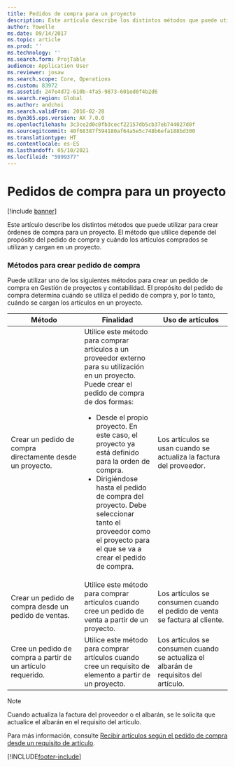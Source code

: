 ```yaml
---
title: Pedidos de compra para un proyecto
description: Este artículo describe los distintos métodos que puede utilizar para crear órdenes de compra para un proyecto. El método que utilice depende del propósito del pedido de compra y cuándo los artículos comprados se utilizan y cargan en un proyecto.
author: Yowelle
ms.date: 09/14/2017
ms.topic: article
ms.prod: ''
ms.technology: ''
ms.search.form: ProjTable
audience: Application User
ms.reviewer: josaw
ms.search.scope: Core, Operations
ms.custom: 83972
ms.assetid: 247e4d72-610b-4fa5-9873-601ed0f4b2d6
ms.search.region: Global
ms.author: andchoi
ms.search.validFrom: 2016-02-28
ms.dyn365.ops.version: AX 7.0.0
ms.openlocfilehash: 3c3ce2d0c0fb3cecf22157db5cb37eb744027d0f
ms.sourcegitcommit: 40f68387f594180af64a5e5c748b6efa188bd300
ms.translationtype: HT
ms.contentlocale: es-ES
ms.lasthandoff: 05/10/2021
ms.locfileid: "5999377"
---
```

# <a name="purchase-orders-for-a-project"></a>Pedidos de compra para un proyecto

[!include [banner](../includes/banner.md)]

Este artículo describe los distintos métodos que puede utilizar para crear órdenes de compra para un proyecto. El método que utilice depende del propósito del pedido de compra y cuándo los artículos comprados se utilizan y cargan en un proyecto.

### <a name="methods-for-creating-a-purchase-order"></a>Métodos para crear pedido de compra

Puede utilizar uno de los siguientes métodos para crear un pedido de compra en Gestión de proyectos y contabilidad. El propósito del pedido de compra determina cuándo se utiliza el pedido de compra y, por lo tanto, cuándo se cargan los artículos en un proyecto.

<table>
<colgroup>
<col width="33%" />
<col width="33%" />
<col width="33%" />
</colgroup>
<thead>
<tr class="header">
<th>Método</th>
<th>Finalidad</th>
<th>Uso de artículos</th>
</tr>
</thead>
<tbody>
<tr class="odd">
<td>Crear un pedido de compra directamente desde un proyecto.</td>
<td>Utilice este método para comprar artículos a un proveedor externo para su utilización en un proyecto. Puede crear el pedido de compra de dos formas:
<ul>
<li>Desde el propio proyecto. En este caso, el proyecto ya está definido para la orden de compra.</li>
<li>Dirigiéndose hasta el pedido de compra del proyecto. Debe seleccionar tanto el proveedor como el proyecto para el que se va a crear el pedido de compra.</li>
</ul></td>
<td>Los artículos se usan cuando se actualiza la factura del proveedor.</td>
</tr>
<tr class="even">
<td>Crear un pedido de compra desde un pedido de ventas.</td>
<td>Utilice este método para comprar artículos cuando cree un pedido de venta a partir de un proyecto.</td>
<td>Los artículos se consumen cuando el pedido de venta se factura al cliente.</td>
</tr>
<tr class="odd">
<td>Cree un pedido de compra a partir de un artículo requerido.</td>
<td>Utilice este método para comprar artículos cuando cree un requisito de elemento a partir de un proyecto.</td>
<td>Los artículos se consumen cuando se actualiza el albarán de requisitos del artículo.</td>
</tr>
</tbody>
</table>

> [!NOTE] 
> Cuando actualiza la factura del proveedor o el albarán, se le solicita que actualice el albarán en el requisito del artículo.

Para más información, consulte [Recibir artículos según el pedido de compra desde un requisito de artículo](tasks/receive-items-purchase-order-item-requirement.md).



[!INCLUDE[footer-include](../includes/footer-banner.md)]